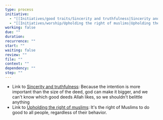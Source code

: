 ```yaml
---
type: process
initiative:
  - "[[Initiatives/good traits/Sincerity and truthfulness|Sincerity and truthfulness]]"
  - "[[Initiatives/worship/Upholding the right of muslims|Upholding the right of muslims]]"
working: false
due: ""
duration: 
recurrence: ""
start: ""
waiting: false
review: ""
file: ""
context: ""
dependency: ""
step: ""
---
```


* Link to [Sincerity and truthfulness](Initiatives/good%20traits/Sincerity%20and%20truthfulness.md): Because the intention is more important than the size of the deed, god can make it bigger, and we can't know which good deeds Allah likes, so we shouldn't belittle anything
* Link to [Upholding the right of muslims](Initiatives/worship/Upholding%20the%20right%20of%20muslims.md): It's the right of Muslims to do good to all people, regardless of their behavior.
 
